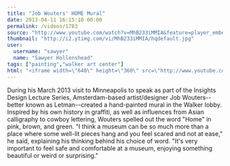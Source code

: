 ```yaml
---
title: "Job Wouters' HOME Mural"
date: 2013-04-11 16:15:10 00:00
permalink: /videos/1783
source: "http://www.youtube.com/watch?v=MhB233iMMIA&feature=player_embedded"
thumbnail: "http://i2.ytimg.com/vi/MhB233iMMIA/hqdefault.jpg"
user:
  username: "sawyer"
  name: "Sawyer Hollenshead"
tags: ["painting","walker art center"]
html: "<iframe width=\"640\" height=\"360\" src=\"http://www.youtube.com/embed/MhB233iMMIA?wmode=transparent&feature=oembed\" frameborder=\"0\" allowfullscreen></iframe>"
---
```


During his March 2013 visit to Minneapolis to speak as part of the Insights Design Lecture Series, Amsterdam-based artist/designer Job Wouters--better known as Letman--created a hand-painted mural in the Walker lobby. Inspired by his own history in graffiti, as well as influences from Asian calligraphy to cowboy lettering, Wouters spelled out the word "Home" in pink, brown, and green. "I think a museum can be so much more than a place where some well-lit pieces hang and you feel scared and not at ease," he said, explaining his thinking behind his choice of word. "It's very important to feel safe and comfortable at a museum, enjoying something beautiful or weird or surprising."